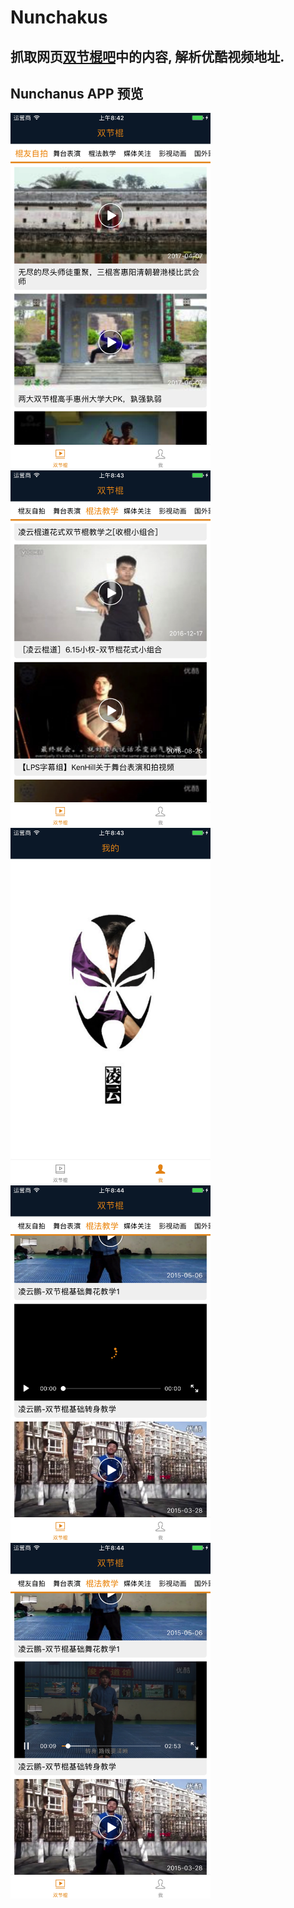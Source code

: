 # Nunchakus
## 抓取网页[双节棍吧](http://www.sjg8.com/)中的内容, 解析优酷视频地址.

## Nunchanus APP 预览
<img src="https://github.com/YQqiang/Nunchakus/blob/master/homePage1.png" alt="homePage1" width="320">       


<img src="https://github.com/YQqiang/Nunchakus/blob/master/homePage2.png" alt="homePage2" width="320">     


<img src="https://github.com/YQqiang/Nunchakus/blob/master/%E5%89%AF%E9%A1%B5.png" alt="副页" width="320">     


<img src="https://github.com/YQqiang/Nunchakus/blob/master/play1.png" alt="视屏播放1" width="320">     


<img src="https://github.com/YQqiang/Nunchakus/blob/master/play2.png" alt="视屏播放2" width="320">


